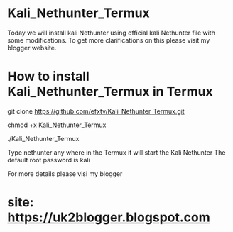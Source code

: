 # Kali_Nethunter_Termux
Today we will install kali Nethunter using official kali Nethunter file with some modifications. To get more clarifications on this please visit my blogger website.

# How to install Kali_Nethunter_Termux in Termux

git clone https://github.com/efxtv/Kali_Nethunter_Termux.git

chmod +x Kali_Nethunter_Termux

./Kali_Nethunter_Termux

Type nethunter any where in the Termux it will start the Kali Nethunter
The default root password is kali

For more details please visi my blogger 
# site: https://uk2blogger.blogspot.com
